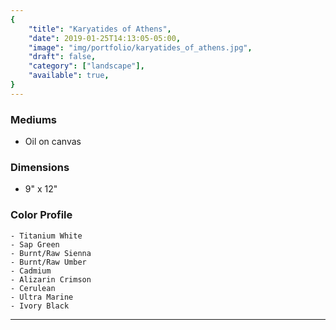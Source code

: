 ```yaml
---
{
    "title": "Karyatides of Athens",
    "date": 2019-01-25T14:13:05-05:00,
    "image": "img/portfolio/karyatides_of_athens.jpg",
    "draft": false,
    "category": ["landscape"],
    "available": true,
}
---
```


### Mediums
- Oil on canvas

### Dimensions
- 9" x 12"

### Color Profile
    - Titanium White
    - Sap Green
    - Burnt/Raw Sienna
    - Burnt/Raw Umber
    - Cadmium
    - Alizarin Crimson
    - Cerulean 
    - Ultra Marine 
    - Ivory Black
    
---